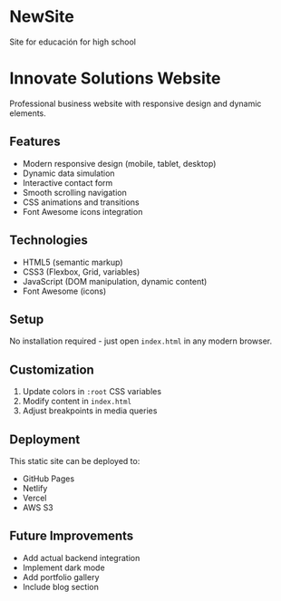 # NewSite
Site for educación for high school
# Innovate Solutions Website

Professional business website with responsive design and dynamic elements.

## Features
- Modern responsive design (mobile, tablet, desktop)
- Dynamic data simulation
- Interactive contact form
- Smooth scrolling navigation
- CSS animations and transitions
- Font Awesome icons integration

## Technologies
- HTML5 (semantic markup)
- CSS3 (Flexbox, Grid, variables)
- JavaScript (DOM manipulation, dynamic content)
- Font Awesome (icons)

## Setup
No installation required - just open `index.html` in any modern browser.

## Customization
1. Update colors in `:root` CSS variables
2. Modify content in `index.html`
3. Adjust breakpoints in media queries

## Deployment
This static site can be deployed to:
- GitHub Pages
- Netlify
- Vercel
- AWS S3

## Future Improvements
- Add actual backend integration
- Implement dark mode
- Add portfolio gallery
- Include blog section
